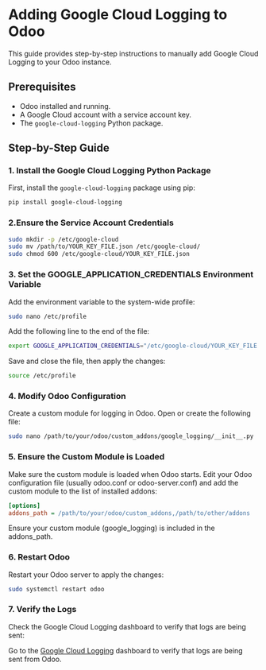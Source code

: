 # Adding Google Cloud Logging to Odoo

This guide provides step-by-step instructions to manually add Google Cloud Logging to your Odoo instance.

## Prerequisites

- Odoo installed and running.
- A Google Cloud account with a service account key.
- The `google-cloud-logging` Python package.

## Step-by-Step Guide

### 1. Install the Google Cloud Logging Python Package

First, install the `google-cloud-logging` package using pip:

```bash
pip install google-cloud-logging
```

### 2.Ensure the Service Account Credentials
```bash
sudo mkdir -p /etc/google-cloud
sudo mv /path/to/YOUR_KEY_FILE.json /etc/google-cloud/
sudo chmod 600 /etc/google-cloud/YOUR_KEY_FILE.json
```

### 3. Set the GOOGLE_APPLICATION_CREDENTIALS Environment Variable
Add the environment variable to the system-wide profile:

```bash
sudo nano /etc/profile
```
Add the following line to the end of the file:

```bash
export GOOGLE_APPLICATION_CREDENTIALS="/etc/google-cloud/YOUR_KEY_FILE.json"
```
Save and close the file, then apply the changes:

```bash
source /etc/profile
``` 


### 4. Modify Odoo Configuration
Create a custom module for logging in Odoo. Open or create the following file:
    
```bash
sudo nano /path/to/your/odoo/custom_addons/google_logging/__init__.py
```

### 5. Ensure the Custom Module is Loaded
Make sure the custom module is loaded when Odoo starts. Edit your Odoo configuration file (usually odoo.conf or odoo-server.conf) and add the custom module to the list of installed addons:
```ini
[options]
addons_path = /path/to/your/odoo/custom_addons,/path/to/other/addons
```
Ensure your custom module (google_logging) is included in the addons_path.

### 6. Restart Odoo
Restart your Odoo server to apply the changes:

```bash
sudo systemctl restart odoo
```

### 7. Verify the Logs
Check the Google Cloud Logging dashboard to verify that logs are being sent:

Go to the [Google Cloud Logging](https://console.cloud.google.com/logs/viewer)  dashboard to verify that logs are being sent from Odoo.


